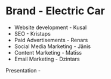 # Brand - Electric Car

- Website development - Kusal
- SEO - Kristaps
- Paid Advertisements - Renars
- Social Media Marketing - Jānis
- Content Marketing - Matīss
- Email Marketing - Dzintars

Presentation - 
